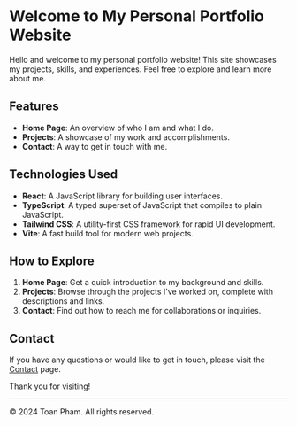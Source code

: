 # Welcome to My Personal Portfolio Website

Hello and welcome to my personal portfolio website! This site showcases my projects, skills, and experiences. Feel free to explore and learn more about me.

## Features

- **Home Page**: An overview of who I am and what I do.
- **Projects**: A showcase of my work and accomplishments.
- **Contact**: A way to get in touch with me.

## Technologies Used

- **React**: A JavaScript library for building user interfaces.
- **TypeScript**: A typed superset of JavaScript that compiles to plain JavaScript.
- **Tailwind CSS**: A utility-first CSS framework for rapid UI development.
- **Vite**: A fast build tool for modern web projects.

## How to Explore

1. **Home Page**: Get a quick introduction to my background and skills.
2. **Projects**: Browse through the projects I've worked on, complete with descriptions and links.
3. **Contact**: Find out how to reach me for collaborations or inquiries.

## Contact

If you have any questions or would like to get in touch, please visit the [Contact](https://toansite.vercel.app/card) page.

Thank you for visiting!

---

© 2024 Toan Pham. All rights reserved.
